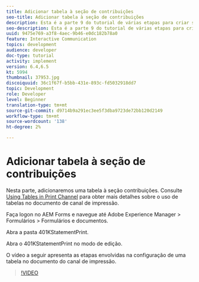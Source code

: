 ```yaml
---
title: Adicionar tabela à seção de contribuições
seo-title: Adicionar tabela à seção de contribuições
description: Esta é a parte 9 do tutorial de várias etapas para criar seu primeiro documento de comunicação interativa.Nesta parte, adicionaremos uma tabela à seção contribuições.
seo-description: Esta é a parte 9 do tutorial de várias etapas para criar seu primeiro documento de comunicação interativa.Nesta parte, adicionaremos uma tabela à seção contribuições.
uuid: 9475e769-a3f8-4aec-9b46-e0dc182b78a0
feature: Interactive Communication
topics: development
audience: developer
doc-type: tutorial
activity: implement
version: 6.4,6.5
kt: 5994
thumbnail: 37953.jpg
discoiquuid: 36c1f67f-b5bb-431e-893c-fd5032918dd7
topic: Development
role: Developer
level: Beginner
translation-type: tm+mt
source-git-commit: d9714b9a291ec3ee5f3dba9723de72bb120d2149
workflow-type: tm+mt
source-wordcount: '138'
ht-degree: 2%

---
```



# Adicionar tabela à seção de contribuições

Nesta parte, adicionaremos uma tabela à seção contribuições.
Consulte [Using Tables in Print Channel](/help/forms/interactive-communications/table-in-print-channel-documents-video-use.md) para obter mais detalhes sobre o uso de tabelas no documento de canal de impressão.

Faça logon no AEM Forms e navegue até Adobe Experience Manager > Formulários > Formulários e documentos.

Abra a pasta 401KStatementPrint.

Abra o 401KStatementPrint no modo de edição.

O vídeo a seguir apresenta as etapas envolvidas na configuração de uma tabela no documento do canal de impressão.

>[!VIDEO](https://video.tv.adobe.com/v/22387t1?quality=9&learn=on)

